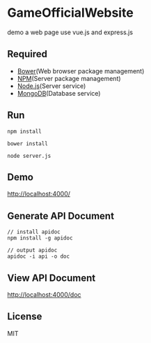 # GameOfficialWebsite
demo a web page use vue.js and express.js

## Required
- [Bower](http://bower.io/)(Web browser package management)
- [NPM](http://npmjs.com)(Server package management)
- [Node.js](https://nodejs.org/)(Server service)
- [MongoDB](https://www.mongodb.org/)(Database service)

## Run

```
npm install
```

```
bower install
```

```
node server.js
```

## Demo

[http://localhost:4000/](http://localhost:4000/)


## Generate API Document
```
// install apidoc
npm install -g apidoc
```

```
// output apidoc
apidoc -i api -o doc
```

## View API Document

[http://localhost:4000/doc](http://localhost:4000/doc)

## License
MIT
